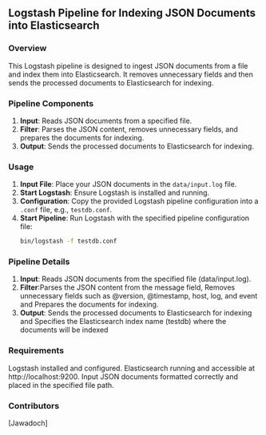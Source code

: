 ## Logstash Pipeline for Indexing JSON Documents into Elasticsearch

### Overview
This Logstash pipeline is designed to ingest JSON documents from a file and index them into Elasticsearch. It removes unnecessary fields and then sends the processed documents to Elasticsearch for indexing.

### Pipeline Components
1. **Input**: Reads JSON documents from a specified file.
2. **Filter**: Parses the JSON content, removes unnecessary fields, and prepares the documents for indexing.
3. **Output**: Sends the processed documents to Elasticsearch for indexing.

### Usage
1. **Input File**: Place your JSON documents in the `data/input.log` file.
2. **Start Logstash**: Ensure Logstash is installed and running.
3. **Configuration**: Copy the provided Logstash pipeline configuration into a `.conf` file, e.g., `testdb.conf`.
4. **Start Pipeline**: Run Logstash with the specified pipeline configuration file:
   ```bash
   bin/logstash -f testdb.conf

### Pipeline Details
1. **Input**: Reads JSON documents from the specified file (data/input.log).
2. **Filter**:Parses the JSON content from the message field, Removes unnecessary fields such as @version, @timestamp, host, log, and event and Prepares the documents for indexing.
3. **Output**: Sends the processed documents to Elasticsearch for indexing and Specifies the Elasticsearch index name (testdb) where the documents will be indexed
### Requirements
Logstash installed and configured.
Elasticsearch running and accessible at http://localhost:9200.
Input JSON documents formatted correctly and placed in the specified file path.
### Contributors
[Jawadoch]


